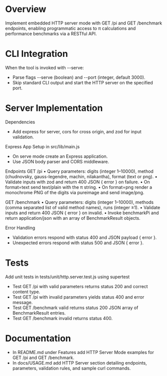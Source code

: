 # Overview
Implement embedded HTTP server mode with GET /pi and GET /benchmark endpoints, enabling programmatic access to π calculations and performance benchmarks via a RESTful API.

# CLI Integration
When the tool is invoked with --serve:
- Parse flags --serve (boolean) and --port <n> (integer, default 3000).
- Skip standard CLI output and start the HTTP server on the specified port.

# Server Implementation
Dependencies
- Add express for server, cors for cross origin, and zod for input validation.

Express App Setup in src/lib/main.js
- On serve mode create an Express application.
- Use JSON body parser and CORS middleware.

Endpoints
GET /pi
  • Query parameters: digits (integer 1–10000), method (chudnovsky, gauss-legendre, machin, nilakantha), format (text or png).
  • Validate inputs with zod and return 400 JSON { error } on failure.
  • On format=text send text/plain with the π string.
  • On format=png render a monochrome PNG of the digits via pureimage and send image/png.

GET /benchmark
  • Query parameters: digits (integer 1–10000), methods (comma separated list of valid method names), runs (integer ≥1).
  • Validate inputs and return 400 JSON { error } on invalid.
  • Invoke benchmarkPi and return application/json with an array of BenchmarkResult objects.

Error Handling
- Validation errors respond with status 400 and JSON payload { error }.
- Unexpected errors respond with status 500 and JSON { error }.

# Tests
Add unit tests in tests/unit/http.server.test.js using supertest
- Test GET /pi with valid parameters returns status 200 and correct content type.
- Test GET /pi with invalid parameters yields status 400 and error message.
- Test GET /benchmark valid returns status 200 JSON array of BenchmarkResult entries.
- Test GET /benchmark invalid returns status 400.

# Documentation
- In README.md under Features add HTTP Server Mode examples for GET /pi and GET /benchmark.
- In docs/USAGE.md add HTTP Server section detailing endpoints, parameters, validation rules, and sample curl commands.